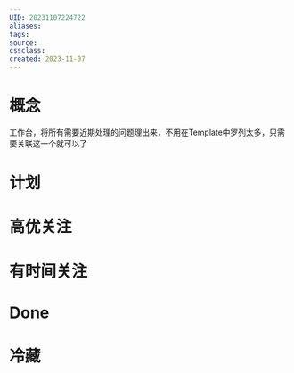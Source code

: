 ```yaml
---
UID: 20231107224722 
aliases: 
tags: 
source: 
cssclass: 
created: 2023-11-07
---
```


# 概念

工作台，将所有需要近期处理的问题理出来，不用在Template中罗列太多，只需要关联这一个就可以了
	
# 计划

# 高优关注

# 有时间关注

# Done

# 冷藏



